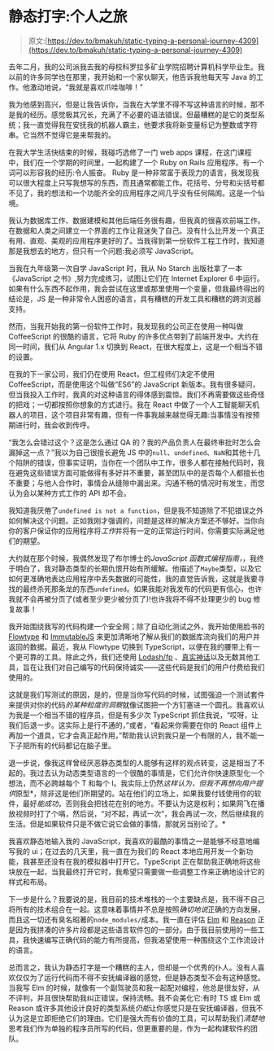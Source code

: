 # 静态打字:个人之旅

> 原文:[https://dev.to/bmakuh/static-typing-a-personal-journey-4309](https://dev.to/bmakuh/static-typing-a-personal-journey-4309)

去年二月，我的公司派我去我的母校科罗拉多矿业学院招聘计算机科学毕业生。我以前的许多同学也在那里，我开始和一个家伙聊天，他告诉我他每天写 Java 的工作。他激动地说，“我就是喜欢爪哇咖啡！”

我为他感到高兴，但是让我告诉你，当我在大学里不得不写这种语言的时候，那不是我的经历。感觉极其冗长，充满了不必要的语法错误。但最糟糕的是它的类型系统；我一直觉得我在安抚我的机器人霸主，他要求我将新变量标记为整数或字符串。它当然不觉得它是来帮我的。

在我大学生活快结束的时候，我碰巧选修了一门 web apps 课程，在这门课程中，我们在一个学期的时间里，一起构建了一个 Ruby on Rails 应用程序。有一个词可以形容我的经历:令人振奋。 Ruby 是一种非常富于表现力的语言，我发现我可以很大程度上只写我想写的东西，而且通常都能工作。花括号、分号和尖括号都不见了，我的想法和一个功能齐全的应用程序之间几乎没有任何隔阂。这是一个仙境。

我认为数据库工作、数据建模和其他后端任务很有趣，但我真的很喜欢前端工作。在数据和人类之间建立一个界面的工作让我迷失了自己。没有什么比开发一个真正有用、直观、美观的应用程序更好的了。当我得到第一份软件工程工作时，我知道那是我想去的地方，但只有一个问题:我必须写 JavaScript。

当我在九年级第一次自学 JavaScript 时，我从 No Starch 出版社拿了一本《JavaScript 之书》,努力完成练习，试图让它们在 Internet Explorer 6 中运行。如果有什么东西不起作用，我会尝试在这里或那里使用一个变量，但我最终得出的结论是，JS 是一种非常令人困惑的语言，具有糟糕的开发工具和糟糕的跨浏览器支持。

然而，当我开始我的第一份软件工作时，我发现我的公司正在使用一种叫做 CoffeeScript 的很酷的语言，它将 Ruby 的许多优点带到了前端开发中。大约在同一时间，我们从 Angular 1.x 切换到 React，在很大程度上，这是一个相当不错的设置。

在我的下一家公司，我们仍在使用 React，但工程师们决定不使用 CoffeeScript，而是使用这个叫做“ES6”的 JavaScript 新版本。我有很多疑问，但当我投入工作时，我真的对这种语言的得体感到震惊。我们不再需要做这些奇怪的把戏；一切都按照你想象的方式进行。我在 React 中做了一个人工智能聊天机器人的项目，这个项目非常有趣，但有一件事我越来越觉得无趣:当事情没有按预期进行时，我会收到传呼。

“我怎么会错过这个？这是怎么通过 QA 的？我的产品负责人在最终审批时怎么会漏掉这一点？”我以为自己很擅长避免 JS 中的`null`、`undefined`、`NaN`和其他十几个陷阱的错误，但事实证明，当你在一个团队中工作，很多人都在接触代码时，我在避免这些错误方面可能做得有多好并不重要，甚至团队中的是否每个人都擅长也不重要；与他人合作时，事情会从缝隙中漏出来。沟通不畅的情况时有发生，而您认为会以某种方式工作的 API 却不会。

我知道我厌倦了`undefined is not a function`，但是我不知道除了不犯错误之外如何解决这个问题。正如我刚才强调的，问题是这样的解决方案还不够好。当你向你的客户保证你的应用程序将*工作*并将有一定的正常运行时间，你需要实际满足他们的期望。

大约就在那个时候，我偶然发现了布尔博士的*JavaScript 函数式编程指南，*，我终于明白了，我对静态类型的长期仇恨开始有所缓解。他描述了`Maybe`类型，以及它如何更准确地表达应用程序中丢失数据的可能性，我的直觉告诉我，这就是我要寻找的最终杀死那条龙的东西`undefined`。如果我能对我发布的代码更有信心，也许我就不会再被分页了(或者至少更少被分页了)!也许我将不得不处理更少的 bug 修复故事！

我开始围绕我写的代码构建一个安全网；除了自动化测试之外，我开始使用脸书的 [Flowtype](https://flow.org/) 和 [ImmutableJS](http://facebook.github.io/immutable-js/) 来更加清晰地了解从我们的数据库流向我们的用户并返回的数据。最近，我从 Flowtype 切换到 TypeScript，以便在我的腰带上有一个更可靠的工具。除此之外，我们还使用 [Lodash/fp](https://github.com/lodash/lodash/wiki/FP-Guide) 、[真实神话](https://true-myth.js.org/)以及无数其他工具，旨在让我们对自己编写的代码保持诚实——这些代码是我们的用户付费给我们使用的。

这就是我们写测试的原因，是的，但是当你写代码的时候，试图强迫一个测试套件来提供对你的代码*的某种粒度的洞察*就像试图把一个方钉塞进一个圆孔。我喜欢认为我是一个相当不错的程序员，但是有多少次 TypeScript 抓住我说，“哎呀，让我们后退一步。这实际上是行不通的，”或者，“看起来你需要在你的 React 组件上再加一个道具，它才会真正起作用，”帮助我认识到我只是一个有限的人，我不能一下子把所有的代码都记在脑子里。

退一步说，像我这样曾经厌恶静态类型的人能够有这样的观点转变，这是相当了不起的。我过去认为动态类型语言的一个很酷的事情是，它们允许你快速原型化一个想法，而不必跨越每个 T 和每个 I。我实际上仍然*这样认为，但我不再想向用户提供*原型*，除非这是他们所期望的。站在他们的立场上，如果我要付钱使用你的软件，最好*能成功*，否则我会把钱花在别的地方。不要认为这是权利；如果网飞在播放视频时打了个嗝，然后说，“对不起，再试一次”，我会再试一次，然后继续我的生活。但是如果软件只是不做它说它会做的事情，那就另当别论了。*

我喜欢静态地输入我的 JavaScript，我喜欢的最酷的事情之一是能够不经意地编写我的 ui；在过去的几天里，我一直在为我们的 React 本地应用开发一个新功能，我甚至还没有在我的模拟器中打开它。TypeScript 正在帮助我正确地将这些块放在一起，当我最终打开它时，我希望只需要做一些调整工作来正确地设计它的样式和布局。

下一步是什么？我要说的是，我目前的技术堆栈的一个主要缺点是，我不得不自己将所有的技术组合在一起。这意味着事情并不总是按照*确切地说*正确的方向发展，而且这一切还有臭名昭著的`node_modules/`成本。我一直在评估 [Elm](http://elm-lang.org/) 和 [Reason](https://reasonml.github.io/) 正是因为我拼凑的许多片段都是这些语言软件包的一部分。由于我目前使用的一些工具，我快速编写正确代码的能力有所提高，但我渴望使用一种围绕这个工作流设计的语言。

总而言之，我认为静态打字是一个糟糕的主人，但却是一个优秀的仆人。没有人喜欢仅仅为了运行代码而不得不安抚编译器的感觉，但是静态类型不会有这种感觉。当我写 Elm 的时候，就像有一个副驾驶员和我一起配对编程，他总是很友好，从不评判，并且很快帮助我纠正错误，保持流畅。我不会美化它:有时 TS 或 Elm 或 Reason 或许多其他设计良好的类型系统*仍能*让你感觉只是在安抚编译器，但我不认为这是立即拒绝它们的理由。它们是强大而有价值的工具，可以帮助我们*清楚地*思考我们作为单独的程序员所写的代码，但更重要的是，作为一起构建软件的团队。